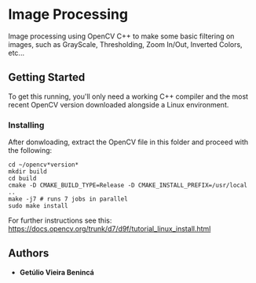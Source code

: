 # Image Processing
Image processing using OpenCV C++ to make some basic filtering on images, such as GrayScale, Thresholding, Zoom In/Out, Inverted Colors, etc...

## Getting Started
To get this running, you'll only need a working C++ compiler and the most recent OpenCV version downloaded alongside a Linux environment.

### Installing
After donwloading, extract the OpenCV file in this folder and proceed with the following:
```
cd ~/opencv*version*
mkdir build
cd build
cmake -D CMAKE_BUILD_TYPE=Release -D CMAKE_INSTALL_PREFIX=/usr/local ..
make -j7 # runs 7 jobs in parallel
sudo make install
```
For further instructions see this: https://docs.opencv.org/trunk/d7/d9f/tutorial_linux_install.html
## Authors
* **Getúlio Vieira Benincá** 
